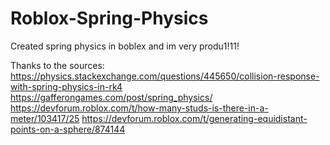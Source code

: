 # Roblox-Spring-Physics
Created spring physics in boblex and im very produ1!11!

Thanks to the sources:
https://physics.stackexchange.com/questions/445650/collision-response-with-spring-physics-in-rk4
https://gafferongames.com/post/spring_physics/
https://devforum.roblox.com/t/how-many-studs-is-there-in-a-meter/103417/25
https://devforum.roblox.com/t/generating-equidistant-points-on-a-sphere/874144
